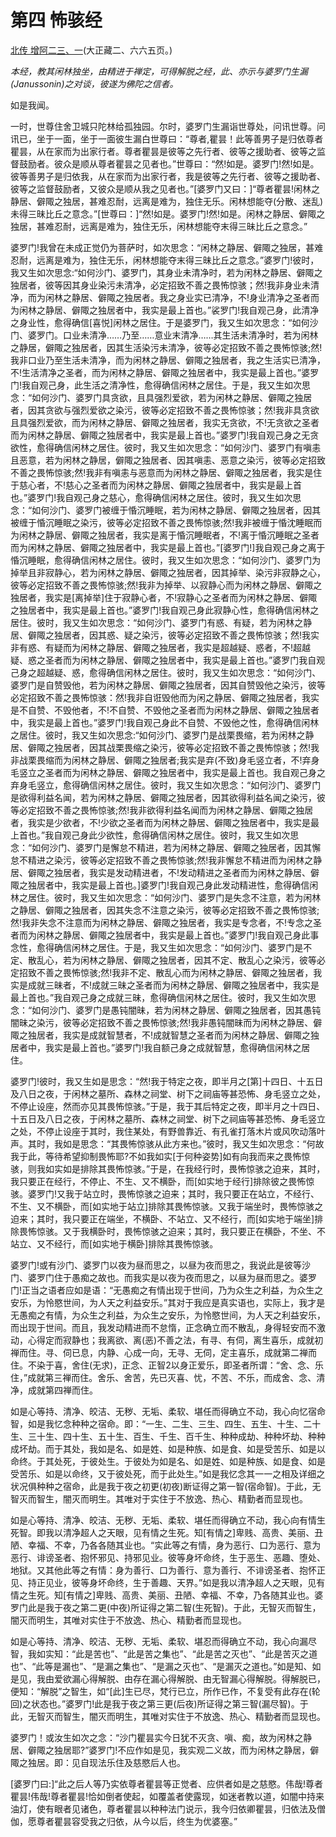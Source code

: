 # 第四 怖骇经

[北传 增阿二三、一](https://github.com/gwsice/buddhism/blob/master/%E6%97%A9%E6%9C%9F/%E5%A2%9E%E4%B8%80%E9%98%BF%E5%90%AB%E7%BB%8F/23.md#yi)(大正藏二、六六五页。)

*本经，教其闲林独坐，由精进于禅定，可得解脱之经，此、亦示与婆罗门生漏(Janussonin)之对谈，彼遂为佛陀之信者。*

如是我闻。

一时，世尊住舍卫城只陀林给孤独园。尔时，婆罗门生漏诣世尊处，问讯世尊。问讯已，坐于一面，坐于一面彼生漏白世尊曰：“尊者,瞿昙！此等善男子是归依尊者瞿昙，从在家而为出家行者。尊者瞿昙是彼等之先行者、彼等之援助者、彼等之监督鼓励者。彼众是顺从尊者瞿昙之见者也。”世尊曰：“然!如是。婆罗门!然!如是。彼等善男子是归依我，从在家而为出家行者，我是彼等之先行者、彼等之援助者、彼等之监督鼓励者，又彼众是顺从我之见者也。”[婆罗门又曰：]“尊者瞿昙!闲林之静居、僻陬之独居，甚难忍耐，远离是难为，独住无乐。闲林想能夺(分散、迷乱)未得三昧比丘之意念。”[世尊曰：]“然!如是。婆罗门!然!如是。闲林之静居、僻陬之独居，甚难忍耐，远离是难为，独住无乐，闲林想能夺末得三昧比丘之意念。”

婆罗门!我曾在未成正觉仍为菩萨时，如次思念：“闲林之静居、僻陬之独居，甚难忍耐，远离是难为，独住无乐，闲林想能夺末得三昧比丘之意念。”婆罗门!彼时，我又生如次思念:“如何沙门、婆罗门，其身业未清净时，若为闲林之静居、僻陬之独居者，彼等因其身业染污未清净，必定招致不善之畏怖惊骇；然!我非身业未清净，而为闲林之静居、僻陬之独居者。我之身业实已清净，不!身业清净之圣者而为闲林之静居、僻陬之独居者中，我实是最上首也。”裟罗门!我自观己身，此清净之身业性，愈得确信[喜悦]闲林之居住。于是婆罗门，我又生如次思念：“如何沙门、婆罗门。口业未清净……乃至……意业末清净……其生活未清净时，若为闲林之静居，僻陬之独居者，因其生活染污未清净，彼等必定招致不善之畏怖惊骇;然!我非口业乃至生活未清净，而为闲林之静居、僻陬之独居者，我之生活实已清净，不!生活清净之圣者，而为闲林之静居、僻陬之独居者中，我实是最上首也。”婆罗门!我自观己身，此生活之清净性，愈得确信闲林之居住。于是，我又生如次思念：“如何沙门、婆罗门具贪欲，且具强烈爱欲，若为闲林之静居、僻陬之独居者，因其贪欲与强烈爱欲之染污，彼等必定招致不善之畏怖惊骇；然!我非具贪欲且具强烈爱欲，而为闲林之静居、僻陬之独居者，我实无贪欲，不!无贪欲之圣者而为闲林之静居、僻陬之独居者中，我实是最上首也。”婆罗门!我自观己身之无贪欲性，愈得确信闲林之居住。彼时，我又生如次思念：“如何沙门、婆罗门有嗔恚且恶意，若为闲林之静居，僻陬之独居者、因其嗔恚、恶意之染污，彼等必定招致不善之畏怖惊骇;然!我非有嗔恚与恶意而为闲林之静居、僻陬之独居者，我实是住于慈心者，不!慈心之圣者而为闲林之静居、僻陬之独居者中，我实是最上首也。”婆罗门!我自观己身之慈心，愈得确信闲林之居住。彼时，我又生如次思念：“如何沙门、婆罗门被缠于惛沉睡眠，若为闲林之静居、僻陬之独居者，因其被缠于惛沉睡眠之染污，彼等必定招致不善之畏怖惊骇;然!我非被缠于惛沈睡眠而为闲林之静居、僻陬之独居者，我实是离于惛沉睡眠者，不!离于惛沉睡眠之圣者而为闲林之静居、僻陬之独居者中，我实是最上首也。”[婆罗门!]我自观己身之离于惛沉睡眠，愈得确信闲林之居住。彼时，我又生如次思念：“如何沙门、婆罗门为掉举且非寂静心，若为闲林之静居、僻陬之独居者，因其掉举、染污非寂静之心，彼等必定招致不善之畏怖惊骇;然!我非为掉举、以寂静心而为闲林之静居、僻陬之独居者，我实是[离掉举]住于寂静心者，不!寂静心之圣者而为闲林之静居、僻陬之独居者中，我实是最上首也。”婆罗门!我自观己身此寂静心性，愈得确信闲林之居住。彼时，我又生如次思念：“如何沙门、婆罗门有惑、有疑，若为闲林之静居、僻陬之独居者，因其惑、疑之染污，彼等必定招致不善之畏怖惊骇；然!我实非有惑、有疑而为闲林之静居、僻陬之独居者，我实是超越疑、惑者，不!超越疑、惑之圣者而为闲林之静居、僻陬之独居者中，我实是最上首也。”婆罗门我自观己身之超越疑、惑，愈得确信闲林之居住。彼时，我又生如次思念：“如何沙门、婆罗门是自赞毁他，若为闲林之静居、僻陬之独居者，因其自赞毁他之染污，彼等必定招致不善之畏怖惊骇：然!我非自诳毁他而为闲之静居、僻陬之独居者，我实是不自赞、不毁他者，不!不自赞、不毁他之圣者而为闲林之静居、僻陬之独居者中，我实是最上首也。”婆罗门!我自观己身此不自赞、不毁他之性，愈得确信闲林之居住。彼时，我又生如次思念:“如何沙门、婆罗门是战栗畏缩，若为闲林之静居、僻陬之独居者，因其战栗畏缩之染污，彼等必定招致不善之畏怖惊骇；然!我非战栗畏缩而为闲林之静居、僻陬之独居者;我实是弃(不致)身毛竖立者，不!弃身毛竖立之圣者而为闲林之静居、僻陬之独居者中，我实是最上首也。我自观己身之弃身毛竖立，愈得确信闲林之居住。彼时，我又生如次思念：“如何沙门、婆罗门是欲得利益名闻，若为闲林之静居、僻陬之独居者，因其欲得利益名闻之染污，彼等必定招致不善之畏怖惊骇;然!我非欲得利益名闻而为闲林之静居、僻陬之独居者，我实是少欲者，不!少欲之圣者而为闲林之静居、僻陬之独居者中，我实是最上首也。”我自观己身此少欲性，愈得确信闲林之居住。彼时，我又生如次思念：“如何沙门、婆罗门是懈怠不精进，若为闲林之静居、僻陬之独居者，因其懈怠不精进之染污，彼等必定招致不善之畏怖惊骇;然!我非懈怠不精进而为闲林之静居、僻陬之独居者，我实是发动精进者，不!发动精进之圣者而为闲林之静居、僻陬之独居者中，我实是最上首也。]婆罗门!我自观己身此发动精进性，愈得确信闲林之居住。彼时，我又生如次思念：“如何沙门、婆罗门是失念不注意，若为闲林之静居、僻陬之独居者，因其失念不注意之染污，彼等必定招致不善之畏怖惊骇;然!我非失念不注意而为闲林之静居、僻陬之独居者，我实是专念者，不!专念之圣者而为闲林之静居、僻陬之独居者中，我实是最上首也。”婆罗门!我自观己身此事念性，愈得确信闲林之居住。于是，我又生如次思念：“如何沙门、婆罗门是不定、散乱心，若为闲林之静居、僻陬之独居者，因其不定、散乱心之染污，彼等必定招致不善之畏怖惊骇;然!我非不定、散乱心而为闲林之静居、僻陬之独居者，我实是成就三昧者，不!成就三昧之圣者而为闲林之静居、僻陬之独居者中，我实是最上首也。”我自观己身之成就三昧，愈得确信闲林之居住。彼时，我又生如次思念：“如何沙门、婆罗门是愚钝闇昧，若为闲林之静居、僻陬之独居者，因其愚钝闇昧之染污，彼等必定招致不善之畏怖惊骇;然!我非愚钝闇昧而为闲林之静居、僻陬之独居者，我实是成就智慧者，不!成就智慧之圣者而为闲林之静居、僻陬之独居者中，我实是最上首也。”婆罗门!我自额己身之成就智慧，愈得确信闲林之居住。

婆罗门!彼时，我又生如是思念：“然!我于特定之夜，即半月之[第]十四日、十五日及八日之夜，于闲林之墓所、森林之祠堂、树下之祠庙等甚恐怖、身毛竖立之处，不停止设座，然而亦见其畏怖惊骇。”于是，我于其后特定之夜，即半月之十四日、十五日及八日之夜，于闲林之墓所、森林之祠堂、树下之祠庙等甚恐怖、身毛竖立之处，不停止设座于其时，我住某处，有野兽靠近、有孔雀打落木片或风吹动落叶声。其时，我如是思念：“其畏怖惊骇从此方来也。”彼时，我又生如次思念：“何故我于此，等待希望抑制畏怖耶?不如我如实[于何种姿势]如有向我而来之畏怖惊骇，则我如实如是排除其畏怖惊骇。”于是，在我经行时，畏怖惊骇之迫来，其时，我只要正在经行，不停止、不生、又不横卧，而[如实地于经行]排除彼之畏怖惊骇。婆罗门!又我于站立时，畏怖惊骇之迫来；其时，我只要正在站立，不经行、不生、又不横卧，而[如实地于站立]排除其畏怖惊骇。又我于端坐时，畏怖惊骇之迫来；其时，我只要正在端坐，不横卧、不站立、又不经行，而[如实地于端坐]排除畏怖惊骇。又于我横卧时，畏怖惊骇之迫来；其时，我只要正在横卧，不坐、不站立、又不经行，而[如实地于横卧]排除其畏怖惊骇。

婆罗门!或有沙门、婆罗门以夜为昼而思之，以昼为夜而思之，我说此是彼等沙门、婆罗门住于愚痴之故也。而我实是以夜为夜而思之，以昼为昼而思之。婆罗门!正当之语者应如是语：“无愚痴之有情出现于世间，乃为众生之利益，为众生之安乐，为怜愍世间，为人天之利益安乐。”其对于我应是真实语也，实际上，我才是无愚痴之有情，为众生之利益，为众生之安乐，为怜愍世间，为人天之利益安乐，而出现于世间。而且，我发动精进而不怠惰，正念确立而不散乱，身得轻安而不激动，心得定而寂静也；我离欲、离(恶)不善之法，有寻、有伺，离生喜乐，成就初禅而住。寻、伺已息，内静、心成一向，无寻、无伺，定主喜乐，成就第二禅而住。不染于喜，舍住(无求)，正念、正智2以身正爱乐，即圣者所谓：“舍、念、乐住，”成就第三禅而住。舍乐、舍苦，先已灭喜、忧，不苦、不乐，而成舍、念、清净，成就第四禅而住。

如是心等持、清净、皎洁、无秽、无垢、柔软、堪任而得确立不动，我心向忆宿命智，如是我忆念种种之宿命。即：“一生、二生、三生、四生、五生、十生、二十生、三十生、四十生、五十生、百生、千生、百千生、种种成劫、种种坏劫、种种成坏劫。而于其处，我如是名、如是姓、如是种族、如是食、如是受苦乐、如是以命终。于其处死，于彼处生。于彼处为如是名、如是姓、如是种族、如是食、如是受苦乐、如是以命终，又于彼处死，而于此处生。”如是我忆念其一一之相及详细之状况俱种种之宿命，此是我于夜之初更(初夜)断证得之第一智(宿命智)。于此，无智灭而智生，闇灭而明生。其唯对于实住于不放逸、热心、精勤者而显现也。

如是心等持、清净、皎洁、无秽、无垢、柔软、堪任而得确立不动，我心向有情生死智。即我以清净超人之天眼，见有情之生死。知[有情之]卑贱、高贵、美丽、丑陋、幸福、不幸，乃各各随其业也。“实此等之有情，身为恶行、口为恶行、意为恶行、诽谤圣者、抱怀邪见、持邪见业。彼等身坏命终，生于恶生、恶趣、堕处、地狱。又其他此等之有情：身为善行、口为善行、意为善行、不诽谤圣者、抱怀正见、持正见业，彼等身坏命终，生于善趣、天界。”如是我以清净超人之天眼，见有情之生死。知[有情之]卑贱、高贵、美丽、丑陋、幸福、不幸，乃各随其业也。婆罗门此是我于夜之第二更(中夜)所证得之第二智(生死智)。于此，无智灭而智生，闇灭而明生，其唯对实住于不放逸、热心、精勤者而显现也。

如是心等持、清净、皎洁、无秽、无垢、柔软、堪忍而得确立不动，我心向漏尽智，我如实知：“此是苦也”、“此是苦之集也”、“此是苦之灭也”、“此是苦灭之道也”、“此等是漏也”、“是漏之集也”、“是漏之灭也”、“是漏灭之道也。”如是知、如是见，我由爱欲漏心得解脱、由存在漏心得解脱、由无智漏心得解脱。得解脱已，便知：“解脱”之智生，如“[此]生已尽，梵行已立，所作已作，不复受有此存在(轮回)之状态也。”婆罗门!此是我于夜之第三更(后夜)所证得之第三智(漏尽智)。于此，无智灭而智生，闇灭而明生，其唯对实住于不放逸、热心、精勤者而显现也。

婆罗门！或汝生如次之念：“沙门瞿昙实今日犹不灭贪、嗔、痴，故为闲林之静居、僻陬之独居耶?”婆罗门!不应作如是见，我实观二义故，而为闲林之静居，僻陬之独居。即：见自现法乐住及慈愍后人也。

[婆罗门曰:]“此之后人等乃实依尊者瞿昙等正觉者、应供者如是之慈愍。伟哉!尊者瞿昙!伟哉!尊者瞿昙!恰如倒者使起，如覆盖者使露现，如迷者教以道，如闇中持来油灯，使有眼者见诸色，尊者瞿昙以种种法门说示，我今归依卿瞿昙，归依法及僧伽，愿尊者瞿昙容受我之归依，从今以后，终生为优婆塞。”
